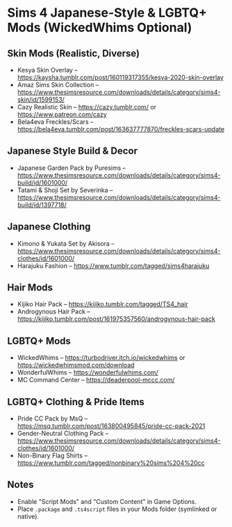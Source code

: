# Sims 4 Japanese-Style & LGBTQ+ Mods (WickedWhims Optional)

## Skin Mods (Realistic, Diverse)
- Kesya Skin Overlay – https://kaysha.tumblr.com/post/160119317355/kesya-2020-skin-overlay
- Amaz Sims Skin Collection – https://www.thesimsresource.com/downloads/details/category/sims4-skin/id/1599153/
- Cazy Realistic Skin – https://cazy.tumblr.com/ or https://www.patreon.com/cazy
- Bela4eva Freckles/Scars – https://bela4eva.tumblr.com/post/163637777870/freckles-scars-update

## Japanese Style Build & Decor
- Japanese Garden Pack by Puresims – https://www.thesimsresource.com/downloads/details/category/sims4-build/id/1601000/
- Tatami & Shoji Set by Severinka – https://www.thesimsresource.com/downloads/details/category/sims4-build/id/1397718/

## Japanese Clothing
- Kimono & Yukata Set by Akisora – https://www.thesimsresource.com/downloads/details/category/sims4-clothes/id/1601000/
- Harajuku Fashion – https://www.tumblr.com/tagged/sims4harajuku

## Hair Mods
- Kijiko Hair Pack – https://kijiko.tumblr.com/tagged/TS4_hair
- Androgynous Hair Pack – https://kijiko.tumblr.com/post/161975357560/androgynous-hair-pack

## LGBTQ+ Mods
- WickedWhims – https://turbodriver.itch.io/wickedwhims or https://wickedwhimsmod.com/download
- WonderfulWhims – https://wonderfulwhims.com/
- MC Command Center – https://deaderpool-mccc.com/

## LGBTQ+ Clothing & Pride Items
- Pride CC Pack by MsQ – https://msq.tumblr.com/post/163800495845/pride-cc-pack-2021
- Gender-Neutral Clothing Pack – https://www.thesimsresource.com/downloads/details/category/sims4-clothes/id/1601000/
- Non-Binary Flag Shirts – https://www.tumblr.com/tagged/nonbinary%20sims%204%20cc

## Notes
- Enable "Script Mods" and "Custom Content" in Game Options.
- Place `.package` and `.ts4script` files in your Mods folder (symlinked or native).